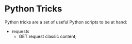# Python Tricks
Python tricks are a set of useful Python scripts to be at hand:
* requests
    * GET request classic content;
